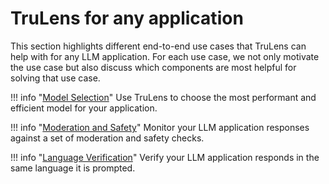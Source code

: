 # TruLens for any application

This section highlights different end-to-end use cases that TruLens can help with for any LLM application. For each use case, we not only motivate the use case but also discuss which components are most helpful for solving that use case.

!!! info "[Model Selection](#)"
    Use TruLens to choose the most performant and efficient model for your application.

!!! info "[Moderation and Safety](#)"
    Monitor your LLM application responses against a set of moderation and safety checks.

!!! info "[Language Verification](#)"
    Verify your LLM application responds in the same language it is prompted.